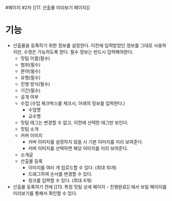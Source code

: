 #페이지 #2차 
[[17. 산출물 미리보기 페이지]]
# 기능
* 산출물을 등록하기 위한 정보를 설정한다. 이전에 입력받았던 정보를 그대로 사용하지만, 수정은 가능하도록 한다. 필수 정보는 반드시 입력해야한다.
	* 밋팀 이름(필수)
	* 범위(필수)
	* 분야(필수)
	* 유형(필수)
	* 진행 방식(필수)
	* 기간(필수)
	* 공개 여부
	* 수업 (수업 체크박스를 체크시, 아래의 정보를 입력한다.)
		* 수업명
		* 교수명
	* 밋팀 태그는 변경할 수 없고, 이전에 선택한 태그만 보인다.
	* 밋팀 소개
	* 커버 이미지
		* 커버 이미지를 설정하지 않을 시 기본 이미지를 미리 보여준다.
		* 커버 이미지를 선택하면 해당 이미지를 미리 보여준다.
	* 소개글 
	* 산출물 등록
		* 이미지를 여러 개 업로드할 수 있다. (최대 10개)
		* 드래그하여 순서를 변경할 수 있다.
		* 링크를 입력할 수 있다. (최대 4개)
* 산출물 등록하기 전에 [[13. 특정 밋팀 상세 페이지 - 진행완료]] 에서 보일 페이지를 미리보기를 통해서 확인할 수 있다.






